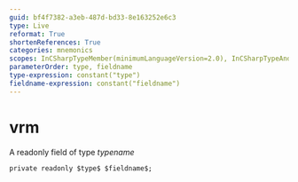 ```yaml
---
guid: bf4f7382-a3eb-487d-bd33-8e163252e6c3
type: Live
reformat: True
shortenReferences: True
categories: mnemonics
scopes: InCSharpTypeMember(minimumLanguageVersion=2.0), InCSharpTypeAndNamespace(minimumLanguageVersion=2.0)
parameterOrder: type, fieldname
type-expression: constant("type")
fieldname-expression: constant("fieldname")
---
```


# vrm

A readonly field of type $typename$

```
private readonly $type$ $fieldname$;
```
